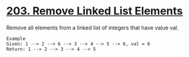 # [203. Remove Linked List Elements](https://leetcode.com/problems/remove-linked-list-elements/description)

Remove all elements from a linked list of integers that have value val.

```
Example
Given: 1 --> 2 --> 6 --> 3 --> 4 --> 5 --> 6, val = 6
Return: 1 --> 2 --> 3 --> 4 --> 5
```